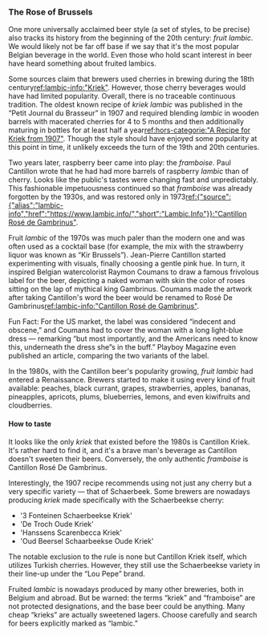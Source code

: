 ### The Rose of Brussels

One more universally acclaimed beer style (a set of styles, to be precise) also tracks its history from the beginning of the 20th century: *fruit lambic*. We would likely not be far off base if we say that it's the most popular Belgian beverage in the world. Even those who hold scant interest in beer have heard something about fruited lambics.

Some sources claim that brewers used cherries in brewing during the 18th century[ref:lambic-info:"Kriek"](https://www.lambic.info/Kriek). However, those cherry beverages would have had limited popularity. Overall, there is no traceable continuous tradition. The oldest known recipe of *kriek lambic* was published in the “Petit Journal du Brasseur” in 1907 and required blending *lambic* in wooden barrels with macerated cherries for 4 to 5 months and then additionally maturing in bottles for at least half a year[ref:hors-categorie:"A Recipe for Kriek from 1907"](http://www.horscategoriebrewing.com/2018/10/a-recipe-for-kriek-from-1907.html). Though the style should have enjoyed some popularity at this point in time, it unlikely exceeds the turn of the 19th and 20th centuries.

Two years later, raspberry beer came into play: the *framboise*. Paul Cantillon wrote that he had had more barrels of raspberry *lambic* than of cherry. Looks like the public's tastes were changing fast and unpredictably. This fashionable impetuousness continued so that *framboise* was already forgotten by the 1930s, and was restored only in 1973[ref:{"source":{"alias":"lambic-info","href":"https://www.lambic.info/","short":"Lambic.Info"}}:"Cantillon Rosé de Gambrinus"](https://www.lambic.info/Cantillon_Ros%C3%A9_de_Gambrinus).

Fruit *lambic* of the 1970s was much paler than the modern one and was often used as a cocktail base (for example, the mix with the strawberry liquor was known as “Kir Brussels”). Jean-Pierre Cantillon started experimenting with visuals, finally choosing  a gentle pink hue. In turn, it inspired Belgian watercolorist Raymon Coumans to draw a famous frivolous label for the beer, depicting a naked woman with skin the color of roses sitting on the lap of mythical king Gambrinus. Coumans made the artwork after taking Cantillon's word the beer would be renamed to Rosé De Gambrinus[ref:lambic-info:"Cantillon Rosé de Gambrinus"](https://www.lambic.info/Cantillon_Ros%C3%A9_de_Gambrinus).

Fun Fact: For the US market, the label was considered “indecent and obscene,” and Coumans had to cover the woman with a long light-blue dress — remarking “but most importantly, and the Americans need to know this, underneath the dress she”s in the buff.” Playboy Magazine even published an article, comparing the two variants of the label.

In the 1980s, with the Cantillon beer's popularity growing, *fruit lambic* had entered a Renaissance. Brewers started to make it using every kind of fruit available: peaches, black currant, grapes, strawberries, apples, bananas, pineapples, apricots, plums, blueberries, lemons, and even kiwifruits and cloudberries.

#### How to taste

It looks like the only *kriek* that existed before the 1980s is Cantillon Kriek. It's rather hard to find it, and it's a brave man's beverage as Cantillon doesn't sweeten their beers. Conversely, the only authentic *framboise* is Cantillon Rosé De Gambrinus.

Interestingly, the 1907 recipe recommends using not just any cherry but a very specific variety — that of Schaerbeek. Some brewers are nowadays producing *kriek* made specifically with the Schaerbeekse cherry:

  * '3 Fonteinen Schaerbeekse Kriek'
  * 'De Troch Oude Kriek'
  * 'Hanssens Scarenbecca Kriek'
  * 'Oud Beersel Schaarbeekse Oude Kriek'

The notable exclusion to the rule is none but Cantillon Kriek itself, which utilizes Turkish cherries. However, they still use the Schaerbeekse variety in their line-up under the “Lou Pepe” brand.

Fruited *lambic* is nowadays produced by many other breweries, both in Belgium and abroad. But be warned: the terms “kriek” and “framboise” are not protected designations, and the base beer could be anything. Many cheap “krieks” are actually sweetened lagers. Choose carefully and search for beers explicitly marked as “lambic.”